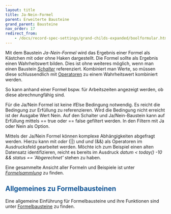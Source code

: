 ```yaml
---
layout: title
title: Ja-Nein-Formel
parent: Erweiterte Bausteine
grand_parent: Bausteine
nav_order: 17
redirect_from:
    - /docs/record-spec-settings/grand-childs-expanded/boolformular.html
---
```


Mit dem Baustein _Ja-Nein-Formel_ wird das Ergebnis einer Formel als Kästchen mit oder ohne Haken dargestellt.
Die Formel sollte als Ergebnis einen Wahrheitswert bilden. Dies ist ohne weiteres möglich, wenn man einen Baustein [_Schalter_](/docs/record-spec-settings/grand-childs-form/switch.html) referenziert.
Kombiniert man Werte, so müssen diese schlussendlich mit [Operatoren](/docs/formulary/childs/symbol-operator.html#rechensymbole--operatoren) zu einem Wahrheitswert kombiniert werden.

So kann anhand einer Formel bspw. für Arbeitszeiten angezeigt werden, ob diese abrechnungfähig sind.

Für die Ja/Nein Formel ist keine ifElse Bedingung notwendig. Es reicht die Bedingung zur Erfüllung zu referenzieren.
Wird die Bedingung nicht erreicht ist der Ausgabe Wert Nein. Auf den Schalter und Ja/Nein-Baustein kann
auf Erfüllung mittels == true oder == false gefiltert werden. In den Filtern mit Ja oder Nein als Option.

Mittels der Ja/Nein Formel können komplexe Abhängigkeiten abgefragt werden. Hierzu kann mit _oder_ (||) und _und_ (&&)
als Operatoren im Ausdrucksfeld gearbeitet werden. Möchte ich zum Beispiel einen alten Datensatz identifizieren,
reicht es bereits im Ausdruck _datum < today() -10 && status == 'Abgerechnet'_ stehen zu haben.

Eine gesammelte Ansicht aller Formeln und Beispiele ist unter [_Formelsammlung_](/docs/formulas/formulas.html) zu finden.

## <span style="color:#0b5394">Allgemeines zu Formelbausteinen</span>

Eine allgemeine Einführung für Formelbausteine und ihre Funktionen sind unter [Formelbausteine](/docs/formulary/formulary.html) zu finden.
